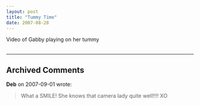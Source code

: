 ```yaml
---
layout: post
title: "Tummy Time"
date: 2007-08-28
---
```


<div id="tummyTime2">
Video of Gabby playing on her tummy
</div>
<br/>
<script type="text/javascript">
var so = new SWFObject("http://i170.photobucket.com/player.swf?file=http://vid170.photobucket.com/albums/u252/mjpalad/Tummy.flv", "tummyTime2", "430", "389", "8", "#EDEBDA"); so.write("tummyTime2"); </script>

---

## Archived Comments

**Deb** on 2007-09-01 wrote:

> What a SMILE!  She knows that camera lady quite well!!!!  XO

